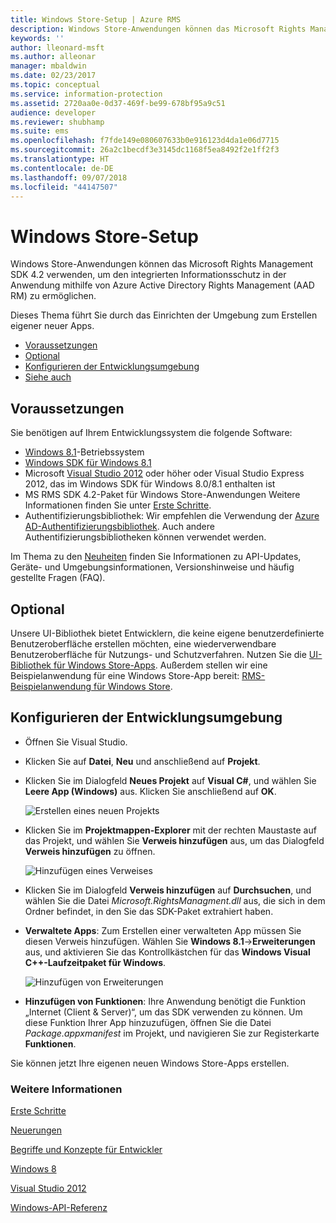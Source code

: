 ```yaml
---
title: Windows Store-Setup | Azure RMS
description: Windows Store-Anwendungen können das Microsoft Rights Management SDK 4.2 verwenden, um den integrierten Datenschutz in ihrer Anwendung zu aktivieren.
keywords: ''
author: lleonard-msft
ms.author: alleonar
manager: mbaldwin
ms.date: 02/23/2017
ms.topic: conceptual
ms.service: information-protection
ms.assetid: 2720aa0e-0d37-469f-be99-678bf95a9c51
audience: developer
ms.reviewer: shubhamp
ms.suite: ems
ms.openlocfilehash: f7fde149e080607633b0e916123d4da1e06d7715
ms.sourcegitcommit: 26a2c1becdf3e3145dc1168f5ea8492f2e1ff2f3
ms.translationtype: HT
ms.contentlocale: de-DE
ms.lasthandoff: 09/07/2018
ms.locfileid: "44147507"
---
```

# <a name="windows-store-setup"></a>Windows Store-Setup

Windows Store-Anwendungen können das Microsoft Rights Management SDK 4.2 verwenden, um den integrierten Informationsschutz in der Anwendung mithilfe von Azure Active Directory Rights Management (AAD RM) zu ermöglichen.

Dieses Thema führt Sie durch das Einrichten der Umgebung zum Erstellen eigener neuer Apps.

-   [Voraussetzungen](#prerequisites)
-   [Optional](#optional)
-   [Konfigurieren der Entwicklungsumgebung](#configuring-your-development-environment)
-   [Siehe auch](#see-also)

## <a name="prerequisites"></a>Voraussetzungen


Sie benötigen auf Ihrem Entwicklungssystem die folgende Software:

-   [Windows 8.1](http://windows.microsoft.com/en-US/windows-8/meet)-Betriebssystem
-   [Windows SDK für Windows 8.1](https://msdn.microsoft.com/windows/desktop/bg162891.aspx)
-   Microsoft [Visual Studio 2012](http://www.microsoft.com/visualstudio/eng/products/visual-studio-overview) oder höher oder Visual Studio Express 2012, das im Windows SDK für Windows 8.0/8.1 enthalten ist
-   MS RMS SDK 4.2-Paket für Windows Store-Anwendungen Weitere Informationen finden Sie unter [Erste Schritte](get-started.md).
-   Authentifizierungsbibliothek: Wir empfehlen die Verwendung der [Azure AD-Authentifizierungsbibliothek](https://msdn.microsoft.com/library/jj573266.aspx). Auch andere Authentifizierungsbibliotheken können verwendet werden.

Im Thema zu den [Neuheiten](release-notes.md) finden Sie Informationen zu API-Updates, Geräte- und Umgebungsinformationen, Versionshinweise und häufig gestellte Fragen (FAQ).

## <a name="optional"></a>Optional

Unsere UI-Bibliothek bietet Entwicklern, die keine eigene benutzerdefinierte Benutzeroberfläche erstellen möchten, eine wiederverwendbare Benutzeroberfläche für Nutzungs- und Schutzverfahren. Nutzen Sie die [UI-Bibliothek für Windows Store-Apps](https://github.com/AzureAD/rms-sdk-ui-for-windowsstore). Außerdem stellen wir eine Beispielanwendung für eine Windows Store-App bereit: [RMS-Beispielanwendung für Windows Store](https://github.com/AzureADSamples/rms-samples-for-windowsstore).

## <a name="configuring-your-development-environment"></a>Konfigurieren der Entwicklungsumgebung


-   Öffnen Sie Visual Studio.
-   Klicken Sie auf **Datei**, **Neu** und anschließend auf **Projekt**.
-   Klicken Sie im Dialogfeld **Neues Projekt** auf **Visual C\#**, und wählen Sie **Leere App (Windows)** aus. Klicken Sie anschließend auf **OK**.

    ![Erstellen eines neuen Projekts](../media/winrtsetup-newproj.png)

-   Klicken Sie im **Projektmappen-Explorer** mit der rechten Maustaste auf das Projekt, und wählen Sie **Verweis hinzufügen** aus, um das Dialogfeld **Verweis hinzufügen** zu öffnen.

    ![Hinzufügen eines Verweises](../media/winrtsetup-addref.png)

-   Klicken Sie im Dialogfeld **Verweis hinzufügen** auf **Durchsuchen**, und wählen Sie die Datei *Microsoft.RightsManagment.dll* aus, die sich in dem Ordner befindet, in den Sie das SDK-Paket extrahiert haben.
-   **Verwaltete Apps**: Zum Erstellen einer verwalteten App müssen Sie diesen Verweis hinzufügen. Wählen Sie **Windows 8.1**-&gt;**Erweiterungen** aus, und aktivieren Sie das Kontrollkästchen für das **Windows Visual C++-Laufzeitpaket für Windows**.

    ![Hinzufügen von Erweiterungen](../media/winrtsetup-refmngr.png)

-   **Hinzufügen von Funktionen**: Ihre Anwendung benötigt die Funktion „Internet (Client & Server)“, um das SDK verwenden zu können. Um diese Funktion Ihrer App hinzuzufügen, öffnen Sie die Datei *Package.appxmanifest* im Projekt, und navigieren Sie zur Registerkarte **Funktionen**.

Sie können jetzt Ihre eigenen neuen Windows Store-Apps erstellen.

### <a name="see-also"></a>Weitere Informationen

[Erste Schritte](get-started.md)

[Neuerungen](release-notes.md)

[Begriffe und Konzepte für Entwickler](core-concepts.md)

[Windows 8](http://windows.microsoft.com/en-US/windows-8/meet)

[Visual Studio 2012](http://www.microsoft.com/visualstudio/eng/products/visual-studio-overview)

[Windows-API-Referenz](https://msdn.microsoft.com/library/dn891914.aspx)
